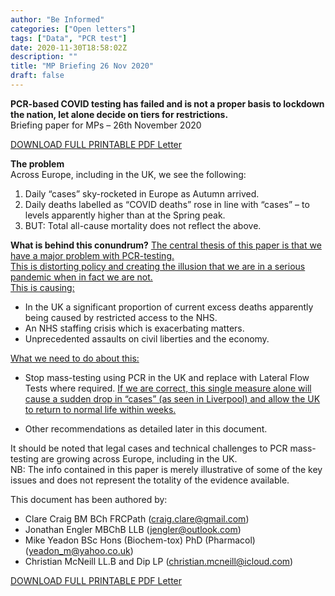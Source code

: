 ```yaml
---
author: "Be Informed"
categories: ["Open letters"]
tags: ["Data", "PCR test"]
date: 2020-11-30T18:58:02Z
description: ""
title: "MP Briefing 26 Nov 2020"
draft: false
---
```


**PCR-based COVID testing has failed and is not a proper basis to lockdown the nation, let alone decide on tiers for restrictions.**  
Briefing paper for MPs – 26th November 2020   

[DOWNLOAD FULL PRINTABLE PDF Letter](../ims/MP-briefing-26-Nov-2020.pdf)   

**The problem**  
Across Europe, including in the UK, we see the following:  

1. Daily “cases” sky-rocketed in Europe as Autumn arrived.
2. Daily deaths labelled as “COVID deaths” rose in line with “cases” – to levels apparently
   higher than at the Spring peak.
3. BUT: Total all-cause mortality does not reflect the above.

**What is behind this conundrum?**
<u>The central thesis of this paper is that we have a major problem with PCR-testing.  
This is distorting policy and creating the illusion that we are in a serious pandemic when in fact we are not.  
This is causing:</u>  

- In the UK a significant proportion of current excess deaths apparently being caused by restricted access to the NHS.
- An NHS staffing crisis which is exacerbating matters.
- Unprecedented assaults on civil liberties and the economy.

<u>What we need to do about this:</u>

- Stop mass-testing using PCR in the UK and replace with Lateral Flow Tests where required. <u>If we are correct, this single measure alone will cause a sudden drop in “cases” (as seen in Liverpool) and allow the UK to return to normal life within weeks.</u>

-  Other recommendations as detailed later in this document.

  It should be noted that legal cases and technical challenges to PCR mass-testing are growing across Europe, including in the UK.  
  NB: The info contained in this paper is merely illustrative of some of the key issues and does not represent the totality of the evidence available.  

This document has been authored by:

- Clare Craig BM BCh FRCPath (craig.clare@gmail.com)
- Jonathan Engler MBChB LLB (jengler@outlook.com)
- Mike Yeadon BSc Hons (Biochem-tox) PhD (Pharmacol) (yeadon_m@yahoo.co.uk)
- Christian McNeill LL.B and Dip LP (christian.mcneill@icloud.com)


[DOWNLOAD FULL PRINTABLE PDF Letter](../ims/MP-briefing-26-Nov-2020.pdf)   